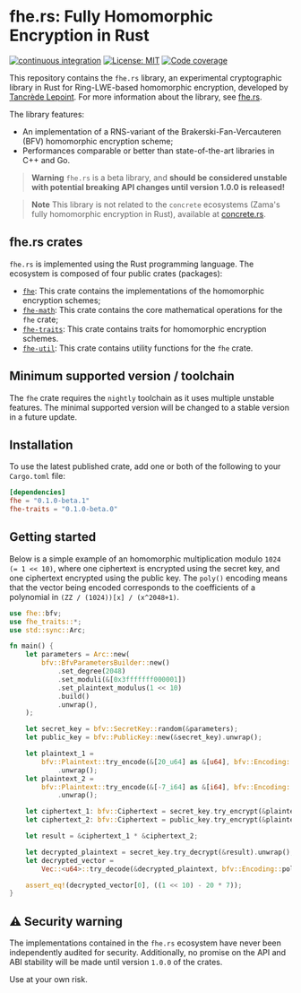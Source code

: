 # fhe.rs: Fully Homomorphic Encryption in Rust

[![continuous integration](https://github.com/tlepoint/fhe.rs/actions/workflows/rust.yml/badge.svg?branch=main)](https://github.com/tlepoint/fhe.rs/actions/workflows/rust.yml) [![License: MIT](https://img.shields.io/badge/License-MIT-yellow.svg)](https://opensource.org/licenses/MIT) [![Code coverage](https://codecov.io/gh/tlepoint/fhe.rs/branch/main/graph/badge.svg?token=LCBSDMB5NS)](https://codecov.io/gh/tlepoint/fhe.rs)

This repository contains the `fhe.rs` library, an experimental cryptographic library in Rust for Ring-LWE-based homomorphic encryption, developed by [Tancrède Lepoint](https://tancre.de). For more information about the library, see [fhe.rs](https://fhe.rs).

The library features:

* An implementation of a RNS-variant of the Brakerski-Fan-Vercauteren (BFV) homomorphic encryption scheme;
* Performances comparable or better than state-of-the-art libraries in C++ and Go.

> **Warning**
> `fhe.rs` is a beta library, and **should be considered unstable with potential breaking API changes until version 1.0.0 is released!**

> **Note**
> This library is not related to the `concrete` ecosystems (Zama's fully homomorphic encryption in Rust), available at [concrete.rs](https://concrete.rs).

## fhe.rs crates

`fhe.rs` is implemented using the Rust programming language. The ecosystem is composed of four public crates (packages):

* [`fhe`](https://github.com/tlepoint/fhe.rs/tree/main/crates/fhe): This crate contains the implementations of the homomorphic encryption schemes;
* [`fhe-math`](https://github.com/tlepoint/fhe.rs/tree/main/crates/fhe-math): This crate contains the core mathematical operations for the `fhe` crate;
* [`fhe-traits`](https://github.com/tlepoint/fhe.rs/tree/main/crates/fhe-traits): This crate contains traits for homomorphic encryption schemes.
* [`fhe-util`](https://github.com/tlepoint/fhe.rs/tree/main/crates/fhe-util): This crate contains utility functions for the `fhe` crate.

## Minimum supported version / toolchain

The `fhe` crate requires the `nightly` toolchain as it uses multiple unstable features. The minimal supported version will be changed to a stable version in a future update.

## Installation

To use the latest published crate, add one or both of the following to your `Cargo.toml` file:

```toml
[dependencies]
fhe = "0.1.0-beta.1"
fhe-traits = "0.1.0-beta.0"
```

## Getting started

Below is a simple example of an homomorphic multiplication modulo `1024 (= 1 << 10)`, where one ciphertext is encrypted using the secret key, and one ciphertext encrypted using the public key. The `poly()` encoding means that the vector being encoded corresponds to the coefficients of a polynomial in `(ZZ / (1024))[x] / (x^2048+1)`.

```rust
use fhe::bfv;
use fhe_traits::*;
use std::sync::Arc;

fn main() {
    let parameters = Arc::new(
        bfv::BfvParametersBuilder::new()
            .set_degree(2048)
            .set_moduli(&[0x3fffffff000001])
            .set_plaintext_modulus(1 << 10)
            .build()
            .unwrap(),
    );

    let secret_key = bfv::SecretKey::random(&parameters);
    let public_key = bfv::PublicKey::new(&secret_key).unwrap();

    let plaintext_1 =
        bfv::Plaintext::try_encode(&[20_u64] as &[u64], bfv::Encoding::poly(), &parameters)
            .unwrap();
    let plaintext_2 =
        bfv::Plaintext::try_encode(&[-7_i64] as &[i64], bfv::Encoding::poly(), &parameters)
            .unwrap();

    let ciphertext_1: bfv::Ciphertext = secret_key.try_encrypt(&plaintext_1).unwrap();
    let ciphertext_2: bfv::Ciphertext = public_key.try_encrypt(&plaintext_2).unwrap();

    let result = &ciphertext_1 * &ciphertext_2;

    let decrypted_plaintext = secret_key.try_decrypt(&result).unwrap();
    let decrypted_vector =
        Vec::<u64>::try_decode(&decrypted_plaintext, bfv::Encoding::poly()).unwrap();

    assert_eq!(decrypted_vector[0], ((1 << 10) - 20 * 7));
}
```

## ⚠️ Security warning

The implementations contained in the `fhe.rs` ecosystem have never been independently audited for security.
Additionally, no promise on the API and ABI stability will be made until version `1.0.0` of the crates.

Use at your own risk.

